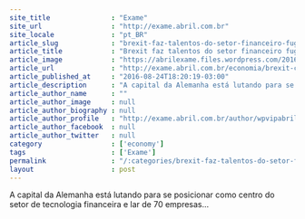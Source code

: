 ```yaml
---
site_title               : "Exame"
site_url                 : "http://exame.abril.com.br"
site_locale              : "pt_BR"
article_slug             : "brexit-faz-talentos-do-setor-financeiro-fugirem-pra-berlim"
article_title            : "Brexit faz talentos do setor financeiro fugirem pra Berlim"
article_image            : "https://abrilexame.files.wordpress.com/2016/09/size_960_16_9_alemanha55.jpg?quality=70&strip=all&w=960"
article_url              : "http://exame.abril.com.br/economia/brexit-causa-fuga-de-talentos-para-tecnologia-financeira/"
article_published_at     : "2016-08-24T18:20:19-03:00"
article_description      : "A capital da Alemanha está lutando para se posicionar como centro do setor de tecnologia financeira e lar de 70 empresas..."
article_author_name      : ""
article_author_image     : null
article_author_biography : null
article_author_profile   : "http://exame.abril.com.br/author/wpvipabril/"
article_author_facebook  : null
article_author_twitter   : null
category                 : ['economy']
tags                     : ['Exame']
permalink                : "/:categories/brexit-faz-talentos-do-setor-financeiro-fugirem-pra-berlim/"
layout                   : post
---
```


A capital da Alemanha está lutando para se posicionar como centro do setor de tecnologia financeira e lar de 70 empresas...
